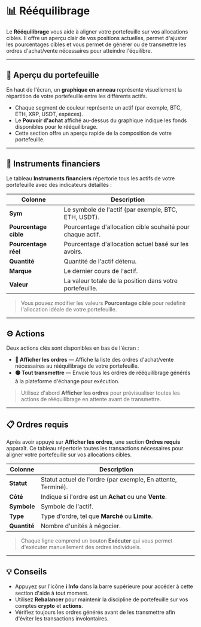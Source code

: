 # 📊 Rééquilibrage

Le **Rééquilibrage** vous aide à aligner votre portefeuille sur vos allocations cibles. Il offre un aperçu clair de vos positions actuelles, permet d'ajuster les pourcentages cibles et vous permet de générer ou de transmettre les ordres d'achat/vente nécessaires pour atteindre l'équilibre.

---

## 💼 Aperçu du portefeuille

En haut de l'écran, un **graphique en anneau** représente visuellement la répartition de votre portefeuille entre les différents actifs.

- Chaque segment de couleur représente un actif (par exemple, BTC, ETH, XRP, USDT, espèces).
- Le **Pouvoir d'achat** affiché au-dessus du graphique indique les fonds disponibles pour le rééquilibrage.
- Cette section offre un aperçu rapide de la composition de votre portefeuille.

---

## 🧾 Instruments financiers

Le tableau **Instruments financiers** répertorie tous les actifs de votre portefeuille avec des indicateurs détaillés :

| Colonne | Description |
|--------|-------------|
| **Sym** | Le symbole de l'actif (par exemple, BTC, ETH, USDT). |
| **Pourcentage cible** | Pourcentage d'allocation cible souhaité pour chaque actif. |
| **Pourcentage réel** | Pourcentage d'allocation actuel basé sur les avoirs. |
| **Quantité** | Quantité de l'actif détenu. |
| **Marque** | Le dernier cours de l'actif. |
| **Valeur** | La valeur totale de la position dans votre portefeuille. |

> Vous pouvez modifier les valeurs **Pourcentage cible** pour redéfinir l'allocation idéale de votre portefeuille.

---

## ⚙️ Actions

Deux actions clés sont disponibles en bas de l'écran :

- **🔴 Afficher les ordres** — Affiche la liste des ordres d'achat/vente nécessaires au rééquilibrage de votre portefeuille.
- **🟢 Tout transmettre** — Envoie tous les ordres de rééquilibrage générés à la plateforme d'échange pour exécution.

> Utilisez d'abord **Afficher les ordres** pour prévisualiser toutes les actions de rééquilibrage en attente avant de transmettre.

---
## 📋 Ordres requis

Après avoir appuyé sur **Afficher les ordres**, une section **Ordres requis** apparaît. Ce tableau répertorie toutes les transactions nécessaires pour aligner votre portefeuille sur vos allocations cibles.

| Colonne | Description |
|--------|-------------|
| **Statut** | Statut actuel de l'ordre (par exemple, En attente, Terminé). |
| **Côté** | Indique si l'ordre est un **Achat** ou une **Vente**. |
| **Symbole** | Symbole de l'actif. |
| **Type** | Type d'ordre, tel que **Marché** ou **Limite**. |
| **Quantité** | Nombre d'unités à négocier. |

> Chaque ligne comprend un bouton **Exécuter** qui vous permet d'exécuter manuellement des ordres individuels.

---

## 💡 Conseils

- Appuyez sur l'icône **ℹ️ Info** dans la barre supérieure pour accéder à cette section d'aide à tout moment.
- Utilisez **Rebalancer** pour maintenir la discipline de portefeuille sur vos comptes **crypto** et **actions**.
- Vérifiez toujours les ordres générés avant de les transmettre afin d'éviter les transactions involontaires.